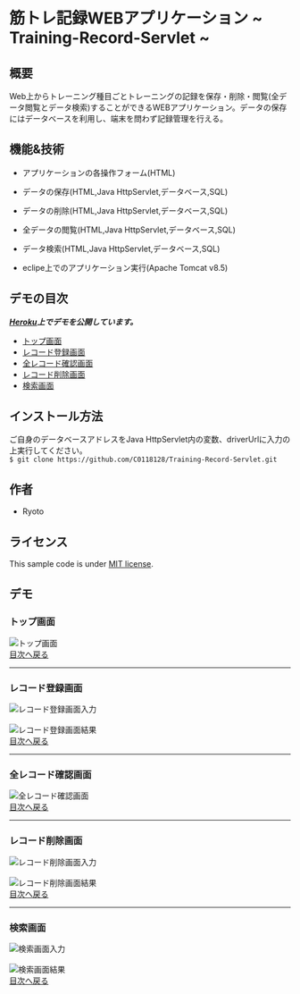 # 筋トレ記録WEBアプリケーション ~ Training-Record-Servlet ~

## 概要
Web上からトレーニング種目ごとトレーニングの記録を保存・削除・閲覧(全データ閲覧とデータ検索)することができるWEBアプリケーション。データの保存にはデータベースを利用し、端末を問わず記録管理を行える。

## 機能&技術
* アプリケーションの各操作フォーム(HTML)
* データの保存(HTML,Java HttpServlet,データベース,SQL)
* データの削除(HTML,Java HttpServlet,データベース,SQL)
* 全データの閲覧(HTML,Java HttpServlet,データベース,SQL)
* データ検索(HTML,Java HttpServlet,データベース,SQL)

* eclipe上でのアプリケーション実行(Apache Tomcat v8.5)
## デモの目次
***[Heroku](https://trainingrecord.herokuapp.com/)上でデモを公開しています。***

* [トップ画面](#トップ画面)
* [レコード登録画面](#レコード登録画面)
* [全レコード確認画面](#全レコード確認画面)
* [レコード削除画面](#レコード削除画面)
* [検索画面](#検索画面)

## インストール方法
ご自身のデータベースアドレスをJava HttpServlet内の変数、driverUrlに入力の上実行してください。　</br>
`$ git clone https://github.com/C0118128/Training-Record-Servlet.git`

## 作者
* Ryoto

## ライセンス
This sample code is under [MIT license](https://en.wikipedia.org/wiki/MIT_License).

## デモ
### トップ画面
![トップ画面](https://github.com/C0118128/Training-Record-Servlet/blob/doc/images/%E3%83%88%E3%83%83%E3%83%97%E7%94%BB%E9%9D%A2ver2.png) </br>
[目次へ戻る](#デモの目次)

---

### レコード登録画面
![レコード登録画面入力](https://github.com/C0118128/Training-Record-Servlet/blob/doc/images/%E3%83%AC%E3%82%B3%E3%83%BC%E3%83%89%E7%99%BB%E9%8C%B2%E7%94%BB%E9%9D%A2%E5%85%A5%E5%8A%9Bver2.png) </br>
</br>
![レコード登録画面結果](https://github.com/C0118128/Training-Record-Servlet/blob/doc/images/%E3%83%AC%E3%82%B3%E3%83%BC%E3%83%89%E7%99%BB%E9%8C%B2%E7%94%BB%E9%9D%A2%E7%B5%90%E6%9E%9Cver2.png) </br>
[目次へ戻る](#デモの目次)

---

### 全レコード確認画面
![全レコード確認画面](https://github.com/C0118128/Training-Record-Servlet/blob/doc/images/%E5%85%A8%E3%83%AC%E3%82%B3%E3%83%BC%E3%83%89%E7%A2%BA%E8%AA%8D%E7%94%BB%E9%9D%A2ver2.png) </br>
[目次へ戻る](#デモの目次)

---

### レコード削除画面
![レコード削除画面入力](https://github.com/C0118128/Training-Record-Servlet/blob/doc/images/%E3%83%AC%E3%82%B3%E3%83%BC%E3%83%89%E5%89%8A%E9%99%A4%E7%94%BB%E9%9D%A2%E5%85%A5%E5%8A%9Bver2.png) </br>
</br>
![レコード削除画面結果](https://github.com/C0118128/Training-Record-Servlet/blob/doc/images/%E3%83%AC%E3%82%B3%E3%83%BC%E3%83%89%E5%89%8A%E9%99%A4%E7%94%BB%E9%9D%A2%E7%B5%90%E6%9E%9Cver2.png) </br>
[目次へ戻る](#デモの目次)

---

### 検索画面
![検索画面入力](https://github.com/C0118128/Training-Record-Servlet/blob/doc/images/%E6%A4%9C%E7%B4%A2%E7%94%BB%E9%9D%A2%E5%85%A5%E5%8A%9Bver2.png) </br>
</br>
![検索画面結果](https://github.com/C0118128/Training-Record-Servlet/blob/doc/images/%E6%A4%9C%E7%B4%A2%E7%94%BB%E9%9D%A2%E7%B5%90%E6%9E%9Cver2.png) </br>
[目次へ戻る](#デモの目次)
